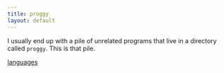 ```yaml
---
title: proggy
layout: default
---
```


I usually end up with a pile of unrelated programs that live in a
directory called `proggy`. This is that pile.

[languages](languages.html)

